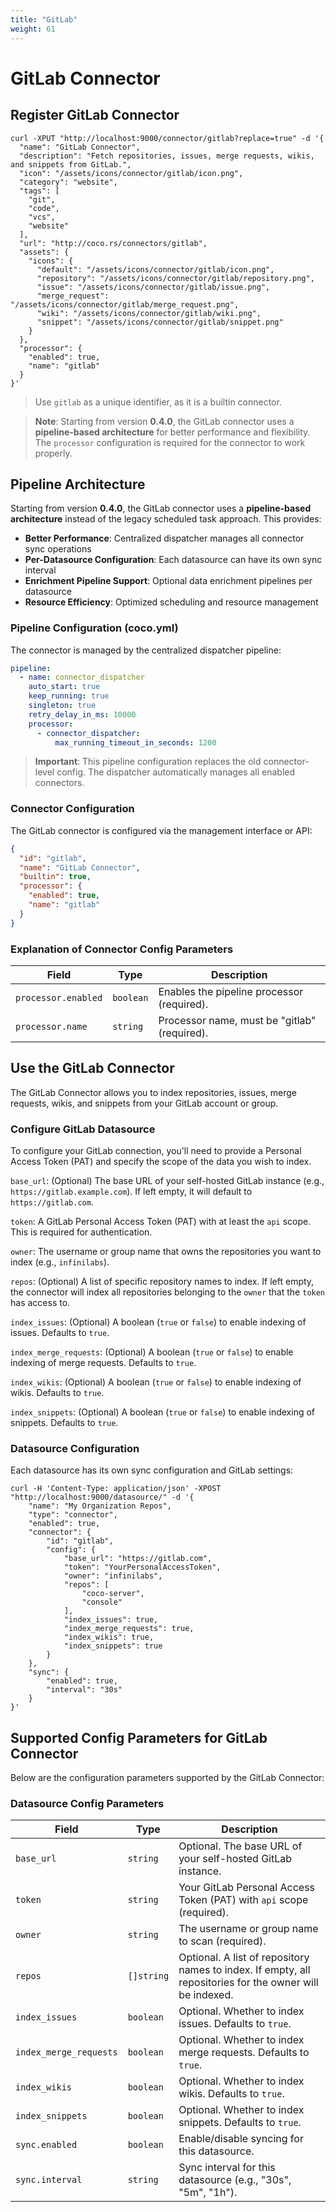 ```yaml
---
title: "GitLab"
weight: 61
---
```

# GitLab Connector

## Register GitLab Connector

```shell
curl -XPUT "http://localhost:9000/connector/gitlab?replace=true" -d '{
  "name": "GitLab Connector",
  "description": "Fetch repositories, issues, merge requests, wikis, and snippets from GitLab.",
  "icon": "/assets/icons/connector/gitlab/icon.png",
  "category": "website",
  "tags": [
    "git",
    "code",
    "vcs",
    "website"
  ],
  "url": "http://coco.rs/connectors/gitlab",
  "assets": {
    "icons": {
      "default": "/assets/icons/connector/gitlab/icon.png",
      "repository": "/assets/icons/connector/gitlab/repository.png",
      "issue": "/assets/icons/connector/gitlab/issue.png",
      "merge_request": "/assets/icons/connector/gitlab/merge_request.png",
      "wiki": "/assets/icons/connector/gitlab/wiki.png",
      "snippet": "/assets/icons/connector/gitlab/snippet.png"
    }
  },
  "processor": {
    "enabled": true,
    "name": "gitlab"
  }
}'
```

> Use `gitlab` as a unique identifier, as it is a builtin connector.

> **Note**: Starting from version **0.4.0**, the GitLab connector uses a **pipeline-based architecture** for better performance and flexibility. The `processor` configuration is required for the connector to work properly.

## Pipeline Architecture

Starting from version **0.4.0**, the GitLab connector uses a **pipeline-based architecture** instead of the legacy scheduled task approach. This provides:

- **Better Performance**: Centralized dispatcher manages all connector sync operations
- **Per-Datasource Configuration**: Each datasource can have its own sync interval
- **Enrichment Pipeline Support**: Optional data enrichment pipelines per datasource
- **Resource Efficiency**: Optimized scheduling and resource management

### Pipeline Configuration (coco.yml)

The connector is managed by the centralized dispatcher pipeline:

```yaml
pipeline:
  - name: connector_dispatcher
    auto_start: true
    keep_running: true
    singleton: true
    retry_delay_in_ms: 10000
    processor:
      - connector_dispatcher:
          max_running_timeout_in_seconds: 1200
```

> **Important**: This pipeline configuration replaces the old connector-level config. The dispatcher automatically manages all enabled connectors.

### Connector Configuration

The GitLab connector is configured via the management interface or API:

```json
{
  "id": "gitlab",
  "name": "GitLab Connector",
  "builtin": true,
  "processor": {
    "enabled": true,
    "name": "gitlab"
  }
}
```

### Explanation of Connector Config Parameters

| **Field**           | **Type**  | **Description**                                                      |
|---------------------|-----------|----------------------------------------------------------------------|
| `processor.enabled` | `boolean` | Enables the pipeline processor (required).                           |
| `processor.name`    | `string`  | Processor name, must be "gitlab" (required).                         |

## Use the GitLab Connector

The GitLab Connector allows you to index repositories, issues, merge requests, wikis, and snippets from your GitLab account or group.

### Configure GitLab Datasource

To configure your GitLab connection, you'll need to provide a Personal Access Token (PAT) and specify the scope of the data you wish to index.

`base_url`: (Optional) The base URL of your self-hosted GitLab instance (e.g., `https://gitlab.example.com`). If left empty, it will default to `https://gitlab.com`.

`token`: A GitLab Personal Access Token (PAT) with at least the `api` scope. This is required for authentication.

`owner`: The username or group name that owns the repositories you want to index (e.g., `infinilabs`).

`repos`: (Optional) A list of specific repository names to index. If left empty, the connector will index all repositories belonging to the `owner` that the `token` has access to.

`index_issues`: (Optional) A boolean (`true` or `false`) to enable indexing of issues. Defaults to `true`.

`index_merge_requests`: (Optional) A boolean (`true` or `false`) to enable indexing of merge requests. Defaults to `true`.

`index_wikis`: (Optional) A boolean (`true` or `false`) to enable indexing of wikis. Defaults to `true`.

`index_snippets`: (Optional) A boolean (`true` or `false`) to enable indexing of snippets. Defaults to `true`.

### Datasource Configuration

Each datasource has its own sync configuration and GitLab settings:

```shell
curl -H 'Content-Type: application/json' -XPOST "http://localhost:9000/datasource/" -d '{
    "name": "My Organization Repos",
    "type": "connector",
    "enabled": true,
    "connector": {
        "id": "gitlab",
        "config": {
            "base_url": "https://gitlab.com",
            "token": "YourPersonalAccessToken",
            "owner": "infinilabs",
            "repos": [
                "coco-server",
                "console"
            ],
            "index_issues": true,
            "index_merge_requests": true,
            "index_wikis": true,
            "index_snippets": true
        }
    },
    "sync": {
        "enabled": true,
        "interval": "30s"
    }
}'
```

## Supported Config Parameters for GitLab Connector

Below are the configuration parameters supported by the GitLab Connector:

### Datasource Config Parameters

| **Field**               | **Type**   | **Description**                                                                                          |
|-------------------------|------------|----------------------------------------------------------------------------------------------------------|
| `base_url`              | `string`   | Optional. The base URL of your self-hosted GitLab instance.                                              |
| `token`                 | `string`   | Your GitLab Personal Access Token (PAT) with `api` scope (required).                                     |
| `owner`                 | `string`   | The username or group name to scan (required).                                                            |
| `repos`                 | `[]string` | Optional. A list of repository names to index. If empty, all repositories for the owner will be indexed. |
| `index_issues`          | `boolean`  | Optional. Whether to index issues. Defaults to `true`.                                                   |
| `index_merge_requests`  | `boolean`  | Optional. Whether to index merge requests. Defaults to `true`.                                           |
| `index_wikis`           | `boolean`  | Optional. Whether to index wikis. Defaults to `true`.                                                    |
| `index_snippets`        | `boolean`  | Optional. Whether to index snippets. Defaults to `true`.                                                 |
| `sync.enabled`          | `boolean`  | Enable/disable syncing for this datasource.                                                              |
| `sync.interval`         | `string`   | Sync interval for this datasource (e.g., "30s", "5m", "1h").                                             |
